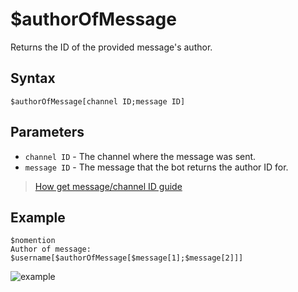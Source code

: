 # $authorOfMessage
Returns the ID of the provided message's author.

## Syntax
```
$authorOfMessage[channel ID;message ID]
```

## Parameters
- `channel ID` - The channel where the message was sent.
- `message ID` - The message that the bot returns the author ID for.

>  [How get message/channel ID guide](https://support.discord.com/hc/en-us/articles/206346498-Where-can-I-find-my-User-Server-Message-ID-)

## Example

```
$nomention
Author of message: $username[$authorOfMessage[$message[1];$message[2]]]
```

![example](https://user-images.githubusercontent.com/113303649/209977869-72e418ce-9666-447e-b2c8-d9942d0735b7.png)
